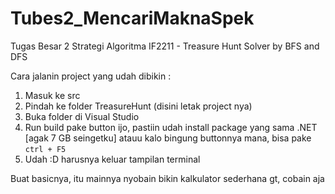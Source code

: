 # Tubes2_MencariMaknaSpek
Tugas Besar 2 Strategi Algoritma IF2211 - Treasure Hunt Solver by BFS and DFS

Cara jalanin project yang udah dibikin :
1. Masuk ke src
2. Pindah ke folder TreasureHunt (disini letak project nya)
3. Buka folder di Visual Studio
4. Run build pake button ijo, pastiin udah install package yang sama .NET [agak 7 GB seingetku]
atauu kalo bingung buttonnya mana, bisa pake ```ctrl + F5```
5. Udah :D harusnya keluar tampilan terminal

Buat basicnya, itu mainnya nyobain bikin kalkulator sederhana gt, cobain aja